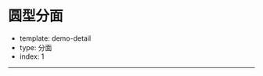 # 圆型分面

- template: demo-detail
- type: 分面
- index: 1

----

<script>
$.getJSON('../../static/data/diamond.json',function (data) {
    var Stat = G2.Stat;

    var chart = new G2.Chart({
      id: 'c1',
      width: 1000,
      height: 500,
      plotCfg: {
        margin: [20, 90, 60, 80]
      }
    });
    chart.source(data);
    chart.facet(['clarity'],{type: 'circle'}); // 分面设置
    chart.coord('polar');
    chart.axis(false);
    chart.interval().position(Stat.summary.mean('cut*price')).color('cut');

    chart.render();
}); 

</script>
